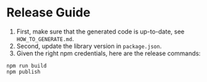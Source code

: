 # Release Guide

1. First, make sure that the generated code is up-to-date, see `HOW_TO_GENERATE.md`.
2. Second, update the library version in `package.json`.
3. Given the right npm credentials, here are the release commands:

```
npm run build
npm publish
```
